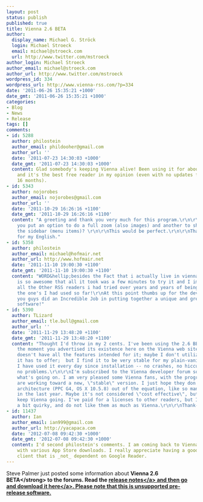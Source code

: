 ```yaml
---
layout: post
status: publish
published: true
title: Vienna 2.6 BETA
author:
  display_name: Michael G. Ströck
  login: Michael Stroeck
  email: michael@stroeck.com
  url: http://www.twitter.com/mstroeck
author_login: Michael Stroeck
author_email: michael@stroeck.com
author_url: http://www.twitter.com/mstroeck
wordpress_id: 334
wordpress_url: http://www.vienna-rss.com/?p=334
date: '2011-06-26 15:35:21 +1000'
date_gmt: '2011-06-26 15:35:21 +1000'
categories:
- Blog
- News
- Release
tags: []
comments:
- id: 5288
  author: philostein
  author_email: phildooher@gmail.com
  author_url: ''
  date: '2011-07-23 14:30:03 +1000'
  date_gmt: '2011-07-23 14:30:03 +1000'
  content: Glad somebody's keeping Vienna alive! Been using it for about 3 years,
    and it's the best free reader in my opinion (even with no updates for the last
    16 months).
- id: 5343
  author: nojorobes
  author_email: nojorobes@gmail.com
  author_url: ''
  date: '2011-10-29 16:26:16 +1100'
  date_gmt: '2011-10-29 16:26:16 +1100'
  content: "A greeting and thank you very much for this program.\r\n\r\nTwo requests:\r\n\r\nCan
    you put an option to do a full zoom (also images) and another to show &#47; hide
    the sidebar (menu items)? \r\n\r\nThis would be perfect.\r\n\r\nThanks and sorry
    for my English."
- id: 5358
  author: philostein
  author_email: michael@hofmair.net
  author_url: http://www.hofmair.net
  date: '2011-11-10 19:00:30 +1100'
  date_gmt: '2011-11-10 19:00:30 +1100'
  content: "WORD&hellip;besides the Fact that i actually live in vienna this program
    is so awesome that all it took was a few minutes to try it and I immediately dumped
    all the Other RSS readers i had tried over years and years of being unhappy with
    the one's I had used so far!\r\nAt this point thumbs up for the development team
    you guys did an Incredible Job in putting together a unique and great peace of
    software!"
- id: 5390
  author: TLizard
  author_email: tle.bull@gmail.com
  author_url: ''
  date: '2011-11-29 13:48:20 +1100'
  date_gmt: '2011-11-29 13:48:20 +1100'
  content: "Thought I'd throw in my 2 cents. I've been using the 2.6 BETA since nearly
    the moment you advertised its existence here on the Vienna web site. Maybe it
    doesn't have all the features intended for it; maybe I don't utilize everything
    it has to offer;  but I find it to be very stable for my plain-vanilla usage.
    I have used it every day since installation -- no crashes, no hiccups, absolutely
    no problems.\r\n\r\nI'm subscribed to the Vienna developer forum so I can track
    what's going on. I am very pleased some Vienna fans, with the programming know-how,
    are working toward a new, \"stable\" version. I just hope they don't write my
    architecture (PPC G4, OS X 10.5.8) out of the equation, like so many others have
    in the last year. Maybe it's not considered \"cost effective\", but fans are fans.\r\n\r\nPlease
    keep Vienna going. I've paid for a licenses to other readers, but I find them
    a bit quirky, and do not like them as much as Vienna.\r\n\r\nThank-you for Vienna!\r\nRichard"
- id: 11437
  author: Ian
  author_email: ian999@gmail.com
  author_url: http://yacapaca.com
  date: '2012-07-08 09:42:30 +1000'
  date_gmt: '2012-07-08 09:42:30 +1000'
  content: I'd second philostein's comments. I am coming back to Vienna after disappointment
    with various App Store downloads. I really appreciate having a good-quality RSS
    client that is _not_ dependent on Google Reader.
---
```

<p>Steve Palmer just posted some information about <strong>Vienna 2.6 BETA<&#47;strong> to the forums. Read the <a href="http:&#47;&#47;www.cocoaforge.com&#47;viewtopic.php?f=18&t=23397&sid=5f9c27964323b68d94fee06ebc950ea2">release notes<&#47;a> and then go and <a href="http:&#47;&#47;sourceforge.net&#47;projects&#47;vienna-rss&#47;files&#47;TestVersions&#47;2.6.0.2600&#47;Vienna2.6.0.2600.zip&#47;download">download it here<&#47;a>. Please note that this is unsupported pre-release software.</p>
